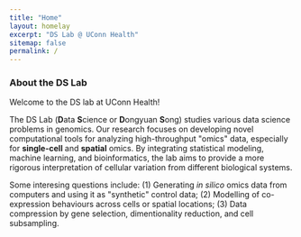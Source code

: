 ```yaml
---
title: "Home"
layout: homelay
excerpt: "DS Lab @ UConn Health"
sitemap: false
permalink: /
---
```


### About the DS Lab

Welcome to the DS lab at UConn Health! 

The DS Lab (**D**ata **S**cience or **D**ongyuan **S**ong) studies various data science problems in genomics. Our research focuses on developing novel computational tools for analyzing high-throughput "omics" data, especially for **single-cell** and **spatial** omics. By integrating statistical modeling, machine learning, and bioinformatics, the lab aims to provide a more rigorous interpretation of cellular variation from different biological systems.  

Some interesing questions include: (1) Generating *in silico* omics data from computers and using it as "synthetic" control data; (2) Modelling of co-expression behaviours across cells or spatial locations; (3) Data compression by gene selection, dimentionality reduction, and cell subsampling.